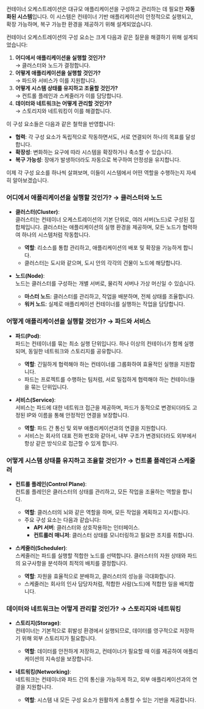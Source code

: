 컨테이너 오케스트레이션은 대규모 애플리케이션을 구성하고 관리하는 데 필요한 **자동화된 시스템**입니다. 이 시스템은 컨테이너 기반 애플리케이션이 안정적으로 실행되고, 확장 가능하며, 복구 가능한 환경을 제공하기 위해 설계되었습니다.

컨테이너 오케스트레이션의 구성 요소는 크게 다음과 같은 질문을 해결하기 위해 설계되었습니다:

1. **어디에서 애플리케이션을 실행할 것인가?**  
    → 클러스터와 노드가 결정합니다.
2. **어떻게 애플리케이션을 실행할 것인가?**  
    → 파드와 서비스가 이를 지원합니다.
3. **어떻게 시스템 상태를 유지하고 조율할 것인가?**  
    → 컨트롤 플레인과 스케줄러가 이를 담당합니다.
4. **데이터와 네트워크는 어떻게 관리할 것인가?**  
    → 스토리지와 네트워킹이 이를 해결합니다.

이 구성 요소들은 다음과 같은 철학을 반영합니다:

- **협력**: 각 구성 요소가 독립적으로 작동하면서도, 서로 연결되어 하나의 목표를 달성합니다.
- **확장성**: 변화하는 요구에 따라 시스템을 확장하거나 축소할 수 있습니다.
- **복구 가능성**: 장애가 발생하더라도 자동으로 복구하여 안정성을 유지합니다.

이제 각 구성 요소를 하나씩 살펴보며, 이들이 시스템에서 어떤 역할을 수행하는지 자세히 알아보겠습니다.

### 어디에서 애플리케이션을 실행할 것인가? → 클러스터와 노드

- **클러스터(Cluster)**:  
    클러스터는 컨테이너 오케스트레이션의 기본 단위로, 여러 서버(노드)로 구성된 집합체입니다. 클러스터는 애플리케이션의 실행 환경을 제공하며, 모든 노드가 협력하여 하나의 시스템처럼 작동합니다.
    
    - **역할**: 리소스를 통합 관리하고, 애플리케이션의 배포 및 확장을 가능하게 합니다.
    - 클러스터는 도시와 같으며, 도시 안의 각각의 건물이 노드에 해당합니다.

- **노드(Node)**:  
    노드는 클러스터를 구성하는 개별 서버로, 물리적 서버나 가상 머신일 수 있습니다.
    
    - **마스터 노드**: 클러스터를 관리하고, 작업을 배분하며, 전체 상태를 조율합니다.
    - **워커 노드**: 실제로 애플리케이션 컨테이너를 실행하는 작업을 담당합니다.

### **어떻게 애플리케이션을 실행할 것인가? → 파드와 서비스**

- **파드(Pod)**:  
    파드는 컨테이너를 묶는 최소 실행 단위입니다. 하나 이상의 컨테이너가 함께 실행되며, 동일한 네트워크와 스토리지를 공유합니다.
    
    - **역할**: 긴밀하게 협력해야 하는 컨테이너를 그룹화하여 효율적인 실행을 지원합니다.
    - 파드는 프로젝트를 수행하는 팀처럼, 서로 밀접하게 협력해야 하는 컨테이너들을 묶는 단위입니다.

- **서비스(Service)**:  
    서비스는 파드에 대한 네트워크 접근을 제공하며, 파드가 동적으로 변경되더라도 고정된 IP와 이름을 통해 안정적인 연결을 보장합니다.
    
    - **역할**: 파드 간 통신 및 외부 애플리케이션과의 연결을 지원합니다.
    - 서비스는 회사의 대표 전화 번호와 같아서, 내부 구조가 변경되더라도 외부에서 항상 같은 방식으로 접근할 수 있게 합니다.

### **어떻게 시스템 상태를 유지하고 조율할 것인가? → 컨트롤 플레인과 스케줄러**

- **컨트롤 플레인(Control Plane)**:  
    컨트롤 플레인은 클러스터의 상태를 관리하고, 모든 작업을 조율하는 역할을 합니다.

	- **역할**: 클러스터의 뇌와 같은 역할을 하며, 모든 작업을 계획하고 지시합니다.
	- 주요 구성 요소는 다음과 같습니다:
	    - **API 서버**: 클러스터와 상호작용하는 인터페이스.
	    - **컨트롤러 매니저**: 클러스터 상태를 모니터링하고 필요한 조치를 취합니다.
    
- **스케줄러(Scheduler)**:  
    스케줄러는 파드를 실행할 적합한 노드를 선택합니다. 클러스터의 자원 상태와 파드의 요구사항을 분석하여 최적의 배치를 결정합니다.
    
    - **역할**: 자원을 효율적으로 분배하고, 클러스터의 성능을 극대화합니다.
    - 스케줄러는 회사의 인사 담당자처럼, 적합한 사람(노드)에 적합한 일을 배치합니다.

### **데이터와 네트워크는 어떻게 관리할 것인가? → 스토리지와 네트워킹**

- **스토리지(Storage)**:  
    컨테이너는 기본적으로 휘발성 환경에서 실행되므로, 데이터를 영구적으로 저장하기 위해 외부 스토리지가 필요합니다.
    
    - **역할**: 데이터를 안전하게 저장하고, 컨테이너가 필요할 때 이를 제공하여 애플리케이션의 지속성을 보장합니다.

- **네트워킹(Networking)**:  
    네트워크는 컨테이너와 파드 간의 통신을 가능하게 하고, 외부 애플리케이션과의 연결을 지원합니다.
    
    - **역할**: 시스템 내 모든 구성 요소가 원활하게 소통할 수 있는 기반을 제공합니다.
